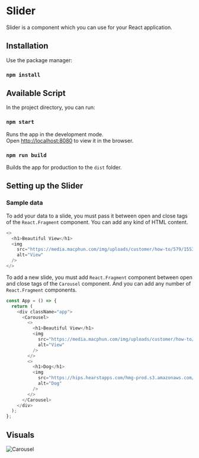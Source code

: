 # Slider

Slider is a component which you can use for your React application.

## Installation

Use the package manager:

### `npm install`

## Available Script

In the project directory, you can run:

### `npm start`

Runs the app in the development mode.\
Open [http://localhost:8080](http://localhost:8080) to view it in the browser.

### `npm run build`

Builds the app for production to the `dist` folder.

## Setting up the Slider

### Sample data

To add your data to a slide, you must pass it between open and close tags of the `React.Fragment` component. You can add any kind of HTML content.

```javascript
<>
  <h1>Beautiful View</h1>
  <img
    src="https://media.macphun.com/img/uploads/customer/how-to/579/15531840725c93b5489d84e9.43781620.jpg?q=85&w=1340"
    alt="View"
  />
</>
```

To add a new slide, you must add `React.Fragment` component between open and close tags of the `Carousel` component. And you can add any number of `React.Fragment` components.

```javascript
const App = () => {
  return (
    <div className="app">
      <Carousel>
        <>
          <h1>Beautiful View</h1>
          <img
            src="https://media.macphun.com/img/uploads/customer/how-to/579/15531840725c93b5489d84e9.43781620.jpg?q=85&w=1340"
            alt="View"
          />
        </>
        <>
          <h1>Dog</h1>
          <img
            src="https://hips.hearstapps.com/hmg-prod.s3.amazonaws.com/images/golden-retriever-royalty-free-image-506756303-1560962726.jpg?crop=0.672xw:1.00xh;0.166xw,0&resize=640:*"
            alt="Dog"
          />
        </>
      </Carousel>
    </div>
  );
};
```

## Visuals

![Carousel](https://user-images.githubusercontent.com/76782175/116260353-47125100-a77f-11eb-8626-aa51f11991e0.gif)
